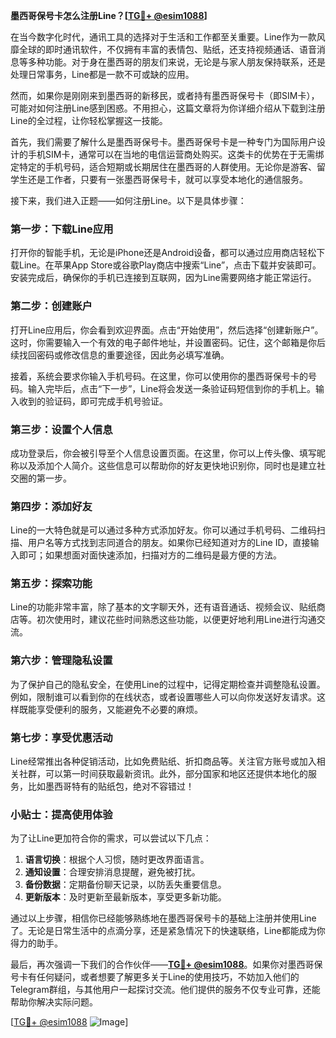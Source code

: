 **墨西哥保号卡怎么注册Line？[[TG💪+ @esim1088](https://t.me/s/esim1088)]**

在当今数字化时代，通讯工具的选择对于生活和工作都至关重要。Line作为一款风靡全球的即时通讯软件，不仅拥有丰富的表情包、贴纸，还支持视频通话、语音消息等多种功能。对于身在墨西哥的朋友们来说，无论是与家人朋友保持联系，还是处理日常事务，Line都是一款不可或缺的应用。

然而，如果你是刚刚来到墨西哥的新移民，或者持有墨西哥保号卡（即SIM卡），可能对如何注册Line感到困惑。不用担心，这篇文章将为你详细介绍从下载到注册Line的全过程，让你轻松掌握这一技能。

首先，我们需要了解什么是墨西哥保号卡。墨西哥保号卡是一种专门为国际用户设计的手机SIM卡，通常可以在当地的电信运营商处购买。这类卡的优势在于无需绑定特定的手机号码，适合短期或长期居住在墨西哥的人群使用。无论你是游客、留学生还是工作者，只要有一张墨西哥保号卡，就可以享受本地化的通信服务。

接下来，我们进入正题——如何注册Line。以下是具体步骤：

### **第一步：下载Line应用**
打开你的智能手机，无论是iPhone还是Android设备，都可以通过应用商店轻松下载Line。在苹果App Store或谷歌Play商店中搜索“Line”，点击下载并安装即可。安装完成后，确保你的手机已连接到互联网，因为Line需要网络才能正常运行。

### **第二步：创建账户**
打开Line应用后，你会看到欢迎界面。点击“开始使用”，然后选择“创建新账户”。这时，你需要输入一个有效的电子邮件地址，并设置密码。记住，这个邮箱是你后续找回密码或修改信息的重要途径，因此务必填写准确。

接着，系统会要求你输入手机号码。在这里，你可以使用你的墨西哥保号卡的号码。输入完毕后，点击“下一步”，Line将会发送一条验证码短信到你的手机上。输入收到的验证码，即可完成手机号验证。

### **第三步：设置个人信息**
成功登录后，你会被引导至个人信息设置页面。在这里，你可以上传头像、填写昵称以及添加个人简介。这些信息可以帮助你的好友更快地识别你，同时也是建立社交圈的第一步。

### **第四步：添加好友**
Line的一大特色就是可以通过多种方式添加好友。你可以通过手机号码、二维码扫描、用户名等方式找到志同道合的朋友。如果你已经知道对方的Line ID，直接输入即可；如果想面对面快速添加，扫描对方的二维码是最方便的方法。

### **第五步：探索功能**
Line的功能非常丰富，除了基本的文字聊天外，还有语音通话、视频会议、贴纸商店等。初次使用时，建议花些时间熟悉这些功能，以便更好地利用Line进行沟通交流。

### **第六步：管理隐私设置**
为了保护自己的隐私安全，在使用Line的过程中，记得定期检查并调整隐私设置。例如，限制谁可以看到你的在线状态，或者设置哪些人可以向你发送好友请求。这样既能享受便利的服务，又能避免不必要的麻烦。

### **第七步：享受优惠活动**
Line经常推出各种促销活动，比如免费贴纸、折扣商品等。关注官方账号或加入相关社群，可以第一时间获取最新资讯。此外，部分国家和地区还提供本地化的服务，比如墨西哥特有的贴纸包，绝对不容错过！

### **小贴士：提高使用体验**
为了让Line更加符合你的需求，可以尝试以下几点：
1. **语言切换**：根据个人习惯，随时更改界面语言。
2. **通知设置**：合理安排消息提醒，避免被打扰。
3. **备份数据**：定期备份聊天记录，以防丢失重要信息。
4. **更新版本**：及时更新至最新版本，享受更多新功能。

通过以上步骤，相信你已经能够熟练地在墨西哥保号卡的基础上注册并使用Line了。无论是日常生活中的点滴分享，还是紧急情况下的快速联络，Line都能成为你得力的助手。

最后，再次强调一下我们的合作伙伴——**[TG💪+ @esim1088](https://t.me/s/esim1088)**。如果你对墨西哥保号卡有任何疑问，或者想要了解更多关于Line的使用技巧，不妨加入他们的Telegram群组，与其他用户一起探讨交流。他们提供的服务不仅专业可靠，还能帮助你解决实际问题。

[[TG💪+ @esim1088](https://t.me/s/esim1088) ![Image](https://i.postimg.cc/4NQfJmqS/Snipaste-2025-05-13-00-14-12.png)]